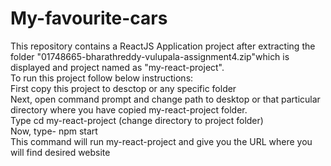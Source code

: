 # My-favourite-cars
This repository contains a ReactJS Application project after extracting the folder "01748665-bharathreddy-vulupala-assignment4.zip"which is displayed and project named as "my-react-project".<br>
To run this project follow below instructions:<br>
First copy this project to desctop or any specific folder <br>
Next, open command prompt and change path to desktop or that particular directory where you have copied my-react-project folder.<br>
Type cd my-react-project (change directory to project folder)<br>
Now, type- npm start<br>
This command will run my-react-project and give you the URL where you will find desired website<br>

